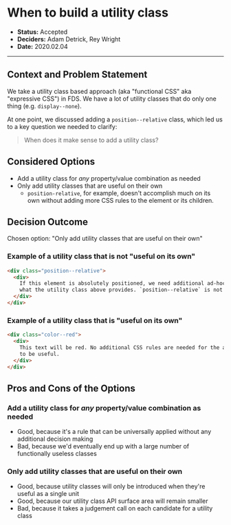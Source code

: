 # When to build a utility class

- **Status:** Accepted
- **Deciders:** Adam Detrick, Rey Wright
- **Date:** 2020.02.04

---

## Context and Problem Statement

We take a utility class based approach (aka "functional CSS" aka "expressive CSS") in FDS.
We have a lot of utility classes that do only one thing (e.g. `display--none`).

At one point, we discussed adding a `position--relative` class, which led us to a key question
we needed to clarify:

> When does it make sense to add a utility class?

## Considered Options

- Add a utility class for _any_ property/value combination as needed
- Only add utility classes that are useful on their own
  - `position-relative`, for example, doesn't accomplish much on its own without adding more CSS rules to the element or its children.

## Decision Outcome

Chosen option: "Only add utility classes that are useful on their own"

### Example of a utility class that is not "useful on its own"

```html
<div class="position--relative">
  <div>
    If this element is absolutely positioned, we need additional ad-hoc CSS rules beyond
    what the utility class above provides. `position--relative` is not helpful on its own.
  </div>
</div>
```

### Example of a utility class that is "useful on its own"

```html
<div class="color--red">
  <div>
    This text will be red. No additional CSS rules are needed for the above utility class
    to be useful.
  </div>
</div>
```

## Pros and Cons of the Options

### Add a utility class for _any_ property/value combination as needed

- Good, because it's a rule that can be universally applied without any additional decision making
- Bad, because we'd eventually end up with a large number of functionally useless classes

### Only add utility classes that are useful on their own

- Good, because utility classes will only be introduced when they're useful as a single unit
- Good, because our utility class API surface area will remain smaller
- Bad, because it takes a judgement call on each candidate for a utility class
